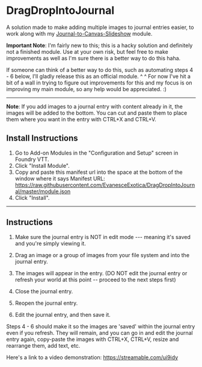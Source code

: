# DragDropIntoJournal

A solution made to make adding multiple images to journal entries easier, to work along with my [Journal-to-Canvas-Slideshow](https://github.com/EvanesceExotica/Journal-To-Canvas-Slideshow) module. 

**Important Note**: I'm fairly new to this; this is a hacky solution and definitely not a finished module. Use at your own risk, but feel free to make improvements as well as I'm sure there is a better way to do this haha. 

If someone can think of a better way to do this, such as automating steps 4 - 6 below, I'll gladly release this as an official module. ^ ^ 
For now I've hit a bit of a wall in trying to figure out improvements for this and my focus is on improving my main module, so any help would be appreciated. :) 

----

**Note**: If you add images to a journal entry with content already in it, the images will be added to the bottom. You can cut and paste them to place them where you want in the entry with CTRL+X and CTRL+V.

## Install Instructions

1. Go to Add-on Modules in the "Configuration and Setup" screen in Foundry VTT.
2. Click "Install Module".
3. Copy and paste this manifest url into the space at the bottom of the window where it says Manifest URL: https://raw.githubusercontent.com/EvanesceExotica/DragDropIntoJournal/master/module.json
3. Click "Install".

-----


## Instructions

1. Make sure the journal entry is NOT in edit mode --- meaning it's saved and you're simply viewing it. 

2. Drag an image or a group of images from your file system and into the journal entry.

3. The images will appear in the entry.  (DO NOT edit the journal entry or refresh your world at this point -- proceed to the next steps first)

4. Close the journal entry. 

5. Reopen the journal entry.

6. Edit the journal entry, and then save it.

Steps 4 - 6 should make it so the images are 'saved' within the journal entry even if you refresh. They will remain, and you can go in and edit the journal entry again, copy-paste the images with CTRL+X, CTRL+V, resize and rearrange them, add text, etc.

Here's a link to a video demonstration:
https://streamable.com/ui9idy 

